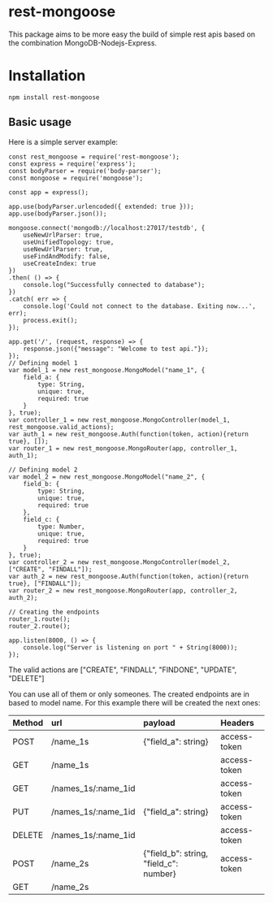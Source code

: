 # rest-mongoose
This package aims to be more easy the build of simple rest apis based on the
combination MongoDB-Nodejs-Express.

# Installation
```
npm install rest-mongoose
```

## Basic usage
Here is a simple server example:


```
const rest_mongoose = require('rest-mongoose');
const express = require('express');
const bodyParser = require('body-parser');
const mongoose = require('mongoose');

const app = express();

app.use(bodyParser.urlencoded({ extended: true }));
app.use(bodyParser.json());

mongoose.connect('mongodb://localhost:27017/testdb', {
    useNewUrlParser: true,
    useUnifiedTopology: true,
    useNewUrlParser: true,
    useFindAndModify: false,
    useCreateIndex: true
})
.then( () => {
    console.log("Successfully connected to database");    
})
.catch( err => {
    console.log('Could not connect to the database. Exiting now...', err);
    process.exit();
});

app.get('/', (request, response) => {
    response.json({"message": "Welcome to test api."});
});
// Defining model 1
var model_1 = new rest_mongoose.MongoModel("name_1", {
    field_a: {
        type: String,
        unique: true,
        required: true
    }
}, true);
var controller_1 = new rest_mongoose.MongoController(model_1, rest_mongoose.valid_actions);
var auth_1 = new rest_mongoose.Auth(function(token, action){return true}, []);
var router_1 = new rest_mongoose.MongoRouter(app, controller_1, auth_1);

// Defining model 2
var model_2 = new rest_mongoose.MongoModel("name_2", {
    field_b: {
        type: String,
        unique: true,
        required: true
    },
    field_c: {
        type: Number,
        unique: true,
        required: true
    }
}, true);
var controller_2 = new rest_mongoose.MongoController(model_2, ["CREATE", "FINDALL"]);
var auth_2 = new rest_mongoose.Auth(function(token, action){return true}, ["FINDALL"]);
var router_2 = new rest_mongoose.MongoRouter(app, controller_2, auth_2);

// Creating the endpoints
router_1.route();
router_2.route();

app.listen(8000, () => {
    console.log("Server is listening on port " + String(8000));
});

```

The valid actions are ["CREATE", "FINDALL", "FINDONE", "UPDATE", "DELETE"]

You can use all of them or only someones.
The created endpoints are in based to model name. For this example there will
be created the next ones:

| Method        | url                 | payload                                | Headers      |
| ------------- | :-------------------| :--------------------------------------| :------------|
| POST          | /name_1s            | {"field_a": string}                    | access-token |
| GET           | /name_1s            |                                        | access-token |
| GET           | /names_1s/:name_1id |                                        | access-token |
| PUT           | /names_1s/:name_1id | {"field_a": string}                    | access-token |
| DELETE        | /names_1s/:name_1id |                                        | access-token |
| POST          | /name_2s            | {"field_b": string, "field_c": number} | access-token |
| GET           | /name_2s            |                                        |              |
